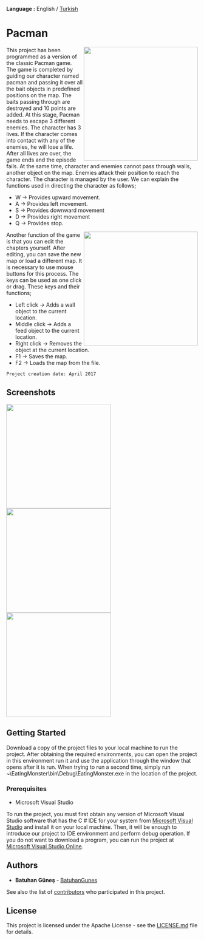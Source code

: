 **Language :** English / [Turkish](https://github.com/BatuhanGunes/Pacman/blob/master/README(Turkish).md)

# Pacman

<img align="right" width="300" height="300" src="https://github.com/BatuhanGunes/Pacman/blob/master/Screenshot/Game3.gif">

This project has been programmed as a version of the classic Pacman game. The game is completed by guiding our character named pacman and passing it over all the bait objects in predefined positions on the map. The baits passing through are destroyed and 10 points are added. At this stage, Pacman needs to escape 3 different enemies. The character has 3 lives. If the character comes into contact with any of the enemies, he will lose a life. After all lives are over, the game ends and the episode fails. At the same time, character and enemies cannot pass through walls, another object on the map. Enemies attack their position to reach the character. The character is managed by the user. We can explain the functions used in directing the character as follows;

* W -> Provides upward movement.
* A -> Provides left movement.
* S -> Provides downward movement
* D -> Provides right movement
* Q -> Provides stop.

<img align="right" width="300" height="300" src="https://github.com/BatuhanGunes/Pacman/blob/master/Screenshot/MapEditor.gif">

Another function of the game is that you can edit the chapters yourself. After editing, you can save the new map or load a different map. It is necessary to use mouse buttons for this process. The keys can be used as one click or drag. These keys and their functions;

- Left click   -> Adds a wall object to the current location.
- Middle click -> Adds a feed object to the current location.
- Right click  -> Removes the object at the current location.
- F1           -> Saves the map.
- F2           -> Loads the map from the file.

`
Project creation date: April 2017
`

## Screenshots

<img align="center" width="275" height="275" src="https://github.com/BatuhanGunes/Pacman/blob/master/Screenshot/HomePage.jpg"> <img align="center" width="275" height="275" src="https://github.com/BatuhanGunes/Pacman/blob/master/Screenshot/GameStart.jpg"> <img align="center" width="275" height="275" src="https://github.com/BatuhanGunes/Pacman/blob/master/Screenshot/Game.png">

## Getting Started

Download a copy of the project files to your local machine to run the project. After obtaining the required environments, you can open the project in this environment run it and use the application through the window that opens after it is run. When trying to run a second time, simply run ~\EatingMonster\bin\Debug\EatingMonster.exe in the location of the project.

### Prerequisites

- Microsoft Visual Studio 

To run the project, you must first obtain any version of Microsoft Visual Studio software that has the C # IDE for your system from [Microsoft Visual Studio](https://visualstudio.microsoft.com/) and install it on your local machine. Then, it will be enough to introduce our project to IDE environment and perform debug operation. If you do not want to download a program, you can run the project at [Microsoft Visual Studio Online](https://visualstudio.microsoft.com/en/services/visual-studio-online/).

## Authors

* **Batuhan Güneş**  - [BatuhanGunes](https://github.com/BatuhanGunes)

See also the list of [contributors](https://github.com/BatuhanGunes/Pacman/graphs/contributors) who participated in this project.

## License

This project is licensed under the Apache License - see the [LICENSE.md](https://github.com/BatuhanGunes/Pacman/blob/master/LICENSE) file for details.



